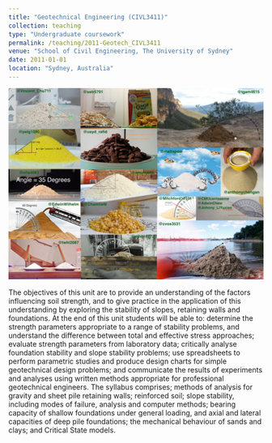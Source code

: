 ```yaml
---
title: "Geotechnical Engineering (CIVL3411)"
collection: teaching
type: "Undergraduate coursework"
permalink: /teaching/2011-Geotech_CIVL3411
venue: "School of Civil Engineering, The University of Sydney"
date: 2011-01-01
location: "Sydney, Australia"
---
```


![](/images/teaching/CIVL3411_ContestNo1.jpg)

The objectives of this unit are to provide an understanding of the factors influencing soil strength, and to give practice in the application of this understanding by exploring the stability of slopes, retaining walls and foundations. At the end of this unit students will be able to: determine the strength parameters appropriate to a range of stability problems, and understand the difference between total and effective stress approaches; evaluate strength parameters from laboratory data; critically analyse foundation stability and slope stability problems; use spreadsheets to perform parametric studies and produce design charts for simple geotechnical design problems; and communicate the results of experiments and analyses using written methods appropriate for professional geotechnical engineers. The syllabus comprises; methods of analysis for gravity and sheet pile retaining walls; reinforced soil; slope stability, including modes of failure, analysis and computer methods; bearing capacity of shallow foundations under general loading, and axial and lateral capacities of deep pile foundations; the mechanical behaviour of sands and clays; and Critical State models.

